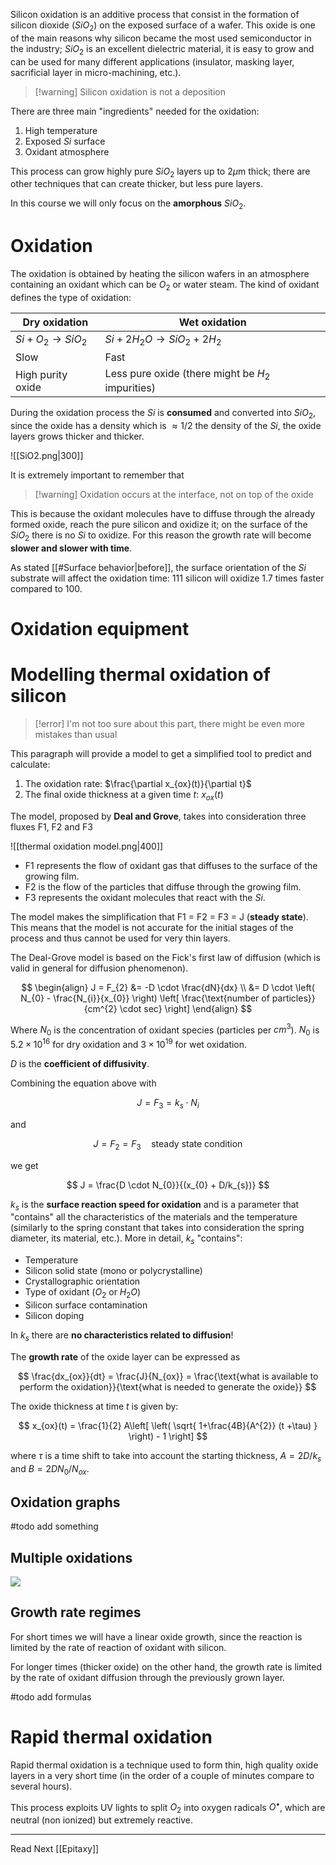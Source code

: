 Silicon oxidation is an additive process that consist in the formation of silicon dioxide ($SiO_{2}$) on the exposed surface of a wafer. This oxide is one of the main reasons why silicon became the most used semiconductor in the industry; $SiO_{2}$ is an excellent dielectric material, it is easy to grow and can be used for many different applications (insulator, masking layer, sacrificial layer in micro-machining, etc.).

>[!warning] Silicon oxidation is not a deposition

There are three main "ingredients" needed for the oxidation:

1) High temperature
2) Exposed $Si$ surface
3) Oxidant atmosphere

This process can grow highly pure $SiO_{2}$ layers up to 2$\mu$m thick; there are other techniques that can create thicker, but less pure layers.

In this course we will only focus on the **amorphous** $SiO_{2}$.

# Oxidation

The oxidation is obtained by heating the silicon wafers in an atmosphere containing an oxidant which can be $O_{2}$ or water steam. The kind of oxidant defines the type of oxidation:

| **Dry oxidation**        | **Wet oxidation**                    |
| ------------------------ | ------------------------------------ |
| $Si + O_{2} \to SiO_{2}$ | $Si + 2 H_{2}O \to SiO_{2} + 2H_{2}$ |
| Slow                     | Fast                                 |
| High purity oxide        | Less pure oxide (there might be $H_{2}$ impurities)                                     |

During the oxidation process the $Si$ is **consumed** and converted into $SiO_{2}$, since the oxide has a density which is $\approx 1/2$ the density of the $Si$, the oxide layers grows thicker and thicker.

![[SiO2.png|300]]

It is extremely important to remember that

>[!warning] Oxidation occurs at the interface, not on top of the oxide

This is because the oxidant molecules have to diffuse through the already formed oxide, reach the pure silicon and oxidize it; on the surface of the $SiO_{2}$ there is no $Si$ to oxidize. For this reason the growth rate will become **slower and slower with time**.

As stated [[#Surface behavior|before]], the surface orientation of the $Si$ substrate will affect the oxidation time: 111 silicon will oxidize 1.7 times faster compared to 100.

# Oxidation equipment



# Modelling thermal oxidation of silicon

> [!error] I'm not too sure about this part, there might be even more mistakes than usual

This paragraph will provide a model to get a simplified tool to predict and calculate:

1) The oxidation rate: $\frac{\partial x_{ox}(t)}{\partial t}$  
2) The final oxide thickness at a given time $t$: $x_{ox}(t)$

The model, proposed by **Deal and Grove**, takes into consideration three fluxes F1, F2 and F3

![[thermal oxidation model.png|400]]

- F1 represents the flow of oxidant gas that diffuses to the surface of the growing film.
- F2 is the flow of the particles that diffuse through the growing film.
- F3  represents the oxidant molecules that react with the $Si$.

The model makes the simplification that F1 = F2 = F3 = J (**steady state**). This means that the model is not accurate for the initial stages of the process and thus cannot be used for very thin layers.

The Deal-Grove model is based on the Fick's first law of diffusion (which is valid in general for diffusion phenomenon).

$$
\begin{align}
J = F_{2} &= -D \cdot \frac{dN}{dx}  \\
&= D \cdot \left( N_{0} - \frac{N_{i}}{x_{0}} \right) \left[ \frac{\text{number of particles}}{cm^{2} \cdot sec} \right]
\end{align}
$$

Where $N_{0}$ is the concentration of oxidant species (particles per $cm^{3}$). $N_{0}$ is $5.2 \times 10^{16}$ for dry oxidation and $3\times 10^{19}$ for wet oxidation.

$D$ is the **coefficient of diffusivity**.

Combining the equation above with 

$$
J = F_{3} = k_{s} \cdot N_{i}
$$

and 

$$
J = F_{2} = F_{3} \quad \text{steady state condition}
$$

we get 

$$
J = \frac{D \cdot N_{0}}{(x_{0} + D/k_{s})}
$$

$k_{s}$ is the **surface reaction speed for oxidation** and is a parameter that "contains" all the characteristics of the materials and the temperature (similarly to the spring constant that takes into consideration the spring diameter, its material, etc.). More in detail, $k_{s}$ "contains":

- Temperature
- Silicon solid state (mono or polycrystalline)
- Crystallographic orientation
- Type of oxidant ($O_2$ or $H_2O$)
- Silicon surface contamination
- Silicon doping

In $k_{s}$ there are **no characteristics related to diffusion**!

The **growth rate** of the oxide layer can be expressed as 

$$
\frac{dx_{ox}}{dt} = \frac{J}{N_{ox}} = \frac{\text{what is available to perform the oxidation}}{\text{what is needed to generate the oxide}}
$$

The oxide thickness at time $t$ is given by: 

$$
x_{ox}(t) = \frac{1}{2} A\left[ \left( \sqrt{ 1+\frac{4B}{A^{2}} (t +\tau) } \right) - 1 \right]
$$

where $\tau$ is a time shift to take into account the starting thickness, $A = 2D/k_{s}$ and $B = 2DN_0/N_{ox}$.


## Oxidation graphs

#todo add something

## Multiple oxidations

<img src="https://i.imgur.com/BTqYo1I.gif">

## Growth rate regimes

For short times we will have a linear oxide growth, since the reaction is limited by the rate of reaction of oxidant with silicon.

For longer times (thicker oxide) on the other hand, the growth rate is limited by the rate of oxidant diffusion through the previously grown layer.

#todo add formulas

# Rapid thermal oxidation

Rapid thermal oxidation is a technique used to form thin, high quality oxide layers in a very short time (in the order of a couple of minutes compare to several hours).

This process exploits UV lights to split $O_{2}$ into oxygen radicals $O^{\bullet}$, which are neutral (non ionized) but extremely reactive.

---

Read Next [[Epitaxy]]